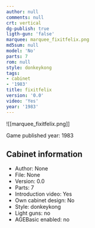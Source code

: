 ```yaml
---
author: null
comments: null
crt: vertical
dg-publish: true
ligth-gun: 'false'
marquee: marquee_fixitfelix.png
md5sum: null
model: 'No'
parts: 7
rom: null
style: donkeykong
tags:
- cabinet
- '1983'
title: fixitfelix
version: '0.0'
video: 'Yes'
year: '1983'
---
```


![[marquee_fixitfelix.png]]

Game published year: 1983

## Cabinet information

- Author: None
- File: None
- Version: 0.0
- Parts: 7
- Introduction video: Yes
- Own cabinet design: No
- Style: donkeykong
- Light guns: no
- AGEBasic enabled: no

